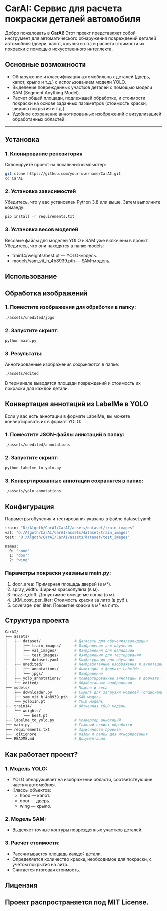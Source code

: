 # CarAI: Сервис для расчета покраски деталей автомобиля

Добро пожаловать в **CarAI**! Этот проект представляет собой инструмент для автоматического обнаружения повреждений деталей автомобиля (двери, капот, крылья и т.п.) и расчета стоимости их покраски с помощью искусственного интеллекта.

## Основные возможности
- Обнаружение и классификация автомобильных деталей (дверь, капот, крыло и т.д.) с использованием модели YOLO.
- Выделение поврежденных участков деталей с помощью модели SAM (Segment Anything Model).
- Расчет общей площади, подлежащей обработке, и стоимости покраски на основе заданных параметров (стоимость краски, ширина покрытия и т.д.).
- Удобное сохранение аннотированных изображений с визуализацией обработанных областей.

---

## Установка

### 1. Клонирование репозитория
Склонируйте проект на локальный компьютер:
```bash
git clone https://github.com/your-username/CarAI.git
cd CarAI
```

### 2. Установка зависимостей
Убедитесь, что у вас установлен Python 3.8 или выше. Затем выполните команду:
```bash
pip install -r requirements.txt
```

### 3. Установка весов моделей
Весовые файлы для моделей YOLO и SAM уже включены в проект. Убедитесь, что они находятся в папке models:

* train14/weights/best.pt — YOLO-модель.
* models/sam_vit_h_4b8939.pth — SAM-модель.
## Использование

## Обработка изображений

### 1. Поместите изображения для обработки в папку:
```bash
./assets/unedited/jpgs
```
### 2. Запустите скрипт:
```bash
python main.py
```
### 3. Результаты:
Аннотированные изображения сохраняются в папке:
```bash
./assets/edited
```
В терминале выводятся площади повреждений и стоимость их покраски для каждой детали.

## Конвертация аннотаций из LabelMe в YOLO
Если у вас есть аннотации в формате LabelMe, вы можете конвертировать их в формат YOLO:

### 1. Поместите JSON-файлы аннотаций в папку:
```bash
./assets/unedited/annotations
```
### 2. Запустите скрипт:
```bash
python labelme_to_yolo.py
```
### 3. Конвертированные аннотации сохранятся в папке:
```bash
./assets/yolo_annotations
```
## Конфигурация
Параметры обучения и тестирования указаны в файле dataset.yaml:

```bash
train: "D:/Algoth/CarAI/CarAI/assets/dataset/train_images"
val: "D:/Algoth/CarAI/CarAI/assets/dataset/train_images"
test: "D:/Algoth/CarAI/CarAI/assets/dataset/test_images"

names:
  0: "hood"
  1: "door"
  2: "wing"
```
### Параметры покраски указаны в main.py:
1. door_area: Примерная площадь дверей (в м²).
2. spray_width: Ширина краскопульта (в м).
3. nozzle_drift: Допустимое смещение сопла (в м).
4. LKM_cost_per_liter: Стоимость краски за литр (в руб.).
5. coverage_per_liter: Покрытие краски в м² на литр.
## Структура проекта
```bash
CarAI/
├── assets/
│   ├── dataset/               # Датасеты для обучения/валидации
│   │   ├── train_images/      # Изображения для обучения
│   │   ├── val_images/        # Изображения для валидации
│   │   └── test_images/       # Изображения для тестирования
│   │   └── dataset.yaml       # Конфигурация для обучения
│   ├── unedited/              # Необработанные изображения и аннотации
│   │   ├── annotations/       # Аннотации в формате LabelMe
│   │   └── jpgs/              # Изображения
│   ├── yolo_annotations/      # Конвертированные аннотации в формате YOLO
│   └── edited/                # Обработанные изображения
├── models/                    # Модели и веса
│   ├── downloader.py          # Скрипт для загрузки моделей (опционально)
│   ├── sam_vit_h_4b8939.pth   # SAM модель
│   └── yolo11n.pt             # YOLO модель
├── train14/                   # Обученная YOLO модель
│   └── weights/
│       └── best.pt
├── labelme_to_yolo.py         # Конвертер аннотаций
├── main.py                    # Главный скрипт обработки
├── requirements.txt           # Зависимости проекта
├── .gitignore                 # Файлы и папки для игнорирования
└── README.md                  # Документация
```
## Как работает проект?
### 1. Модель YOLO:

  * YOLO обнаруживает на изображении области, соответствующие частям автомобиля.
  * Классы объектов:
      * hood — капот.
      * door — дверь.
      * wing — крыло.
### 2. Модель SAM:
  * Выделяет точные контуры поврежденных участков деталей.
### 3. Расчет стоимости:

  * Рассчитывается площадь каждой детали.
  * Определяется количество краски, необходимое для покраски, с учетом покрытия на литр.
  * Считается итоговая стоимость.
## Лицензия
  Проект распространяется под MIT License.
---
